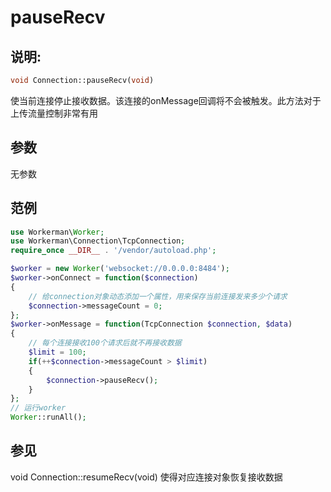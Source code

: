# pauseRecv
## 说明:
```php
void Connection::pauseRecv(void)
```

使当前连接停止接收数据。该连接的onMessage回调将不会被触发。此方法对于上传流量控制非常有用

## 参数

无参数


## 范例

```php
use Workerman\Worker;
use Workerman\Connection\TcpConnection;
require_once __DIR__ . '/vendor/autoload.php';

$worker = new Worker('websocket://0.0.0.0:8484');
$worker->onConnect = function($connection)
{
    // 给connection对象动态添加一个属性，用来保存当前连接发来多少个请求
    $connection->messageCount = 0;
};
$worker->onMessage = function(TcpConnection $connection, $data)
{
    // 每个连接接收100个请求后就不再接收数据
    $limit = 100;
    if(++$connection->messageCount > $limit)
    {
        $connection->pauseRecv();
    }
};
// 运行worker
Worker::runAll();
```

## 参见
void Connection::resumeRecv(void) 使得对应连接对象恢复接收数据
